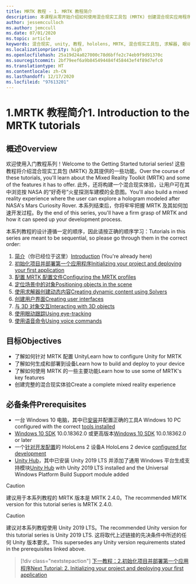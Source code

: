 ```yaml
---
title: MRTK 教程 - 1. MRTK 教程简介
description: 本课程从零开始介绍如何使用混合现实工具包 (MRTK) 创建混合现实应用程序。
author: jessemcculloch
ms.author: jemccull
ms.date: 07/01/2020
ms.topic: article
keywords: 混合现实, unity, 教程, hololens, MRTK, 混合现实工具包, 求解器, 眼动跟踪, 语音命令
ms.localizationpriority: high
ms.openlocfilehash: 25a19d24a027000c78d6bffe2c74eb9f9d91370c
ms.sourcegitcommit: 2bf79eef6a9b845494484f458443ef4f89d7efc0
ms.translationtype: HT
ms.contentlocale: zh-CN
ms.lasthandoff: 12/17/2020
ms.locfileid: "97613201"
---
```

# <a name="1-introduction-to-the-mrtk-tutorials"></a><span data-ttu-id="5bf81-105">1.MRTK 教程简介</span><span class="sxs-lookup"><span data-stu-id="5bf81-105">1. Introduction to the MRTK tutorials</span></span>

## <a name="overview"></a><span data-ttu-id="5bf81-106">概述</span><span class="sxs-lookup"><span data-stu-id="5bf81-106">Overview</span></span>

<span data-ttu-id="5bf81-107">欢迎使用入门教程系列！</span><span class="sxs-lookup"><span data-stu-id="5bf81-107">Welcome to the Getting Started tutorial series!</span></span> <span data-ttu-id="5bf81-108">这些教程将介绍混合现实工具包 (MRTK) 及其提供的一些功能。</span><span class="sxs-lookup"><span data-stu-id="5bf81-108">Over the course of these tutorials, you'll learn about the Mixed Reality Toolkit (MRTK) and some of the features it has to offer.</span></span> <span data-ttu-id="5bf81-109">此外，还将构建一个混合现实体验，让用户可在其中浏览按 NASA 的“好奇号”火星探测车建模的全息图。</span><span class="sxs-lookup"><span data-stu-id="5bf81-109">You'll also build a mixed reality experience where the user can explore a hologram modeled after NASA's Mars Curiosity Rover.</span></span> <span data-ttu-id="5bf81-110">本系列结束后，你将牢牢把握 MRTK 及其如何加速开发过程。</span><span class="sxs-lookup"><span data-stu-id="5bf81-110">By the end of this series, you'll have a firm grasp of MRTK and how it can speed up your development process.</span></span>

<span data-ttu-id="5bf81-111">本系列教程的设计遵循一定的顺序，因此请按正确的顺序学习：</span><span class="sxs-lookup"><span data-stu-id="5bf81-111">Tutorials in this series are meant to be sequential, so please go through them in the correct order:</span></span>

1. <span data-ttu-id="5bf81-112">[简介](mr-learning-base-01.md)（你已经位于这里）</span><span class="sxs-lookup"><span data-stu-id="5bf81-112">[Introduction](mr-learning-base-01.md) (You're already here)</span></span>
2. [<span data-ttu-id="5bf81-113">初始化项目并部署第一个应用程序</span><span class="sxs-lookup"><span data-stu-id="5bf81-113">Initializing your project and deploying your first application</span></span>](mr-learning-base-02.md)
3. [<span data-ttu-id="5bf81-114">配置 MRTK 配置文件</span><span class="sxs-lookup"><span data-stu-id="5bf81-114">Configuring the MRTK profiles</span></span>](mr-learning-base-03.md)
4. [<span data-ttu-id="5bf81-115">定位场景中的对象</span><span class="sxs-lookup"><span data-stu-id="5bf81-115">Positioning objects in the scene</span></span>](mr-learning-base-04.md)
5. [<span data-ttu-id="5bf81-116">使用求解器创建动态内容</span><span class="sxs-lookup"><span data-stu-id="5bf81-116">Creating dynamic content using Solvers</span></span>](mr-learning-base-05.md)
6. [<span data-ttu-id="5bf81-117">创建用户界面</span><span class="sxs-lookup"><span data-stu-id="5bf81-117">Creating user interfaces</span></span>](mr-learning-base-06.md)
7. [<span data-ttu-id="5bf81-118">与 3D 对象交互</span><span class="sxs-lookup"><span data-stu-id="5bf81-118">Interacting with 3D objects</span></span>](mr-learning-base-07.md)
8. [<span data-ttu-id="5bf81-119">使用眼动跟踪</span><span class="sxs-lookup"><span data-stu-id="5bf81-119">Using eye-tracking</span></span>](mr-learning-base-08.md)
9. [<span data-ttu-id="5bf81-120">使用语音命令</span><span class="sxs-lookup"><span data-stu-id="5bf81-120">Using voice commands</span></span>](mr-learning-base-09.md)

## <a name="objectives"></a><span data-ttu-id="5bf81-121">目标</span><span class="sxs-lookup"><span data-stu-id="5bf81-121">Objectives</span></span>

* <span data-ttu-id="5bf81-122">了解如何针对 MRTK 配置 Unity</span><span class="sxs-lookup"><span data-stu-id="5bf81-122">Learn how to configure Unity for MRTK</span></span>
* <span data-ttu-id="5bf81-123">了解如何生成和部署到设备</span><span class="sxs-lookup"><span data-stu-id="5bf81-123">Learn how to build and deploy to your device</span></span>
* <span data-ttu-id="5bf81-124">了解如何使用 MRTK 的一些主要功能</span><span class="sxs-lookup"><span data-stu-id="5bf81-124">Learn how to use some of MRTK's key features</span></span>
* <span data-ttu-id="5bf81-125">创建完整的混合现实体验</span><span class="sxs-lookup"><span data-stu-id="5bf81-125">Create a complete mixed reality experience</span></span>

## <a name="prerequisites"></a><span data-ttu-id="5bf81-126">必备条件</span><span class="sxs-lookup"><span data-stu-id="5bf81-126">Prerequisites</span></span>

* <span data-ttu-id="5bf81-127">一台 Windows 10 电脑，其中已[安装](../../install-the-tools.md)并配置正确的工具</span><span class="sxs-lookup"><span data-stu-id="5bf81-127">A Windows 10 PC configured with the correct [tools installed](../../install-the-tools.md)</span></span>
* <span data-ttu-id="5bf81-128">[Windows 10 SDK](https://developer.microsoft.com/windows/downloads/windows-10-sdk/) 10.0.18362.0 或更高版本</span><span class="sxs-lookup"><span data-stu-id="5bf81-128">[Windows 10 SDK](https://developer.microsoft.com/windows/downloads/windows-10-sdk/) 10.0.18362.0 or later</span></span>
* <span data-ttu-id="5bf81-129">一个[针对开发配置](../../platform-capabilities-and-apis/using-visual-studio.md#enabling-developer-mode)的 HoloLens 2 设备</span><span class="sxs-lookup"><span data-stu-id="5bf81-129">A HoloLens 2 device [configured for development](../../platform-capabilities-and-apis/using-visual-studio.md#enabling-developer-mode)</span></span>
* <span data-ttu-id="5bf81-130"><a href="https://docs.unity3d.com/Manual/GettingStartedInstallingHub.html" target="_blank">Unity Hub</a>，其中已安装 Unity 2019 LTS 并添加了通用 Windows 平台生成支持模块</span><span class="sxs-lookup"><span data-stu-id="5bf81-130"><a href="https://docs.unity3d.com/Manual/GettingStartedInstallingHub.html" target="_blank">Unity Hub</a> with Unity 2019 LTS installed and the Universal Windows Platform Build Support module added</span></span>

> [!CAUTION]
> <span data-ttu-id="5bf81-131">建议用于本系列教程的 MRTK 版本是 MRTK 2.4.0。</span><span class="sxs-lookup"><span data-stu-id="5bf81-131">The recommended MRTK version for this tutorial series is MRTK 2.4.0.</span></span>

> [!CAUTION]
> <span data-ttu-id="5bf81-132">建议对本系列教程使用 Unity 2019 LTS。</span><span class="sxs-lookup"><span data-stu-id="5bf81-132">The recommended Unity version for this tutorial series is Unity 2019 LTS.</span></span> <span data-ttu-id="5bf81-133">这将取代上述链接的先决条件中所述的任何 Unity 版本要求。</span><span class="sxs-lookup"><span data-stu-id="5bf81-133">This supersedes any Unity version requirements stated in the prerequisites linked above.</span></span>

> [!div class="nextstepaction"]
> [<span data-ttu-id="5bf81-134">下一教程：2.初始化项目并部署第一个应用程序</span><span class="sxs-lookup"><span data-stu-id="5bf81-134">Next Tutorial: 2. Initializing your project and deploying your first application</span></span>](mr-learning-base-02.md)

